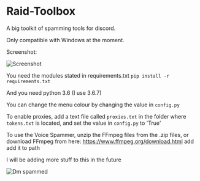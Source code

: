 # Raid-Toolbox

A big toolkit of spamming tools for discord.

Only compatible with Windows at the moment.

Screenshot:

![Screenshot](http://i.imgur.com/Barkl3X.png)

You need the modules stated in requirements.txt `pip install -r requirements.txt`

And you need python 3.6 (I use 3.6.7)

You can change the menu colour by changing the value in `config.py`

To enable proxies, add a text file called `proxies.txt` in the folder where `tokens.txt` is located, and set the value in `config.py` to 'True'

To use the Voice Spammer, unzip the FFmpeg files from the .zip files, or download FFmpeg from here: https://www.ffmpeg.org/download.html add add it to path

I will be adding more stuff to this in the future


![Dm spammed](http://i.imgur.com/FoVOBQml.jpg)
